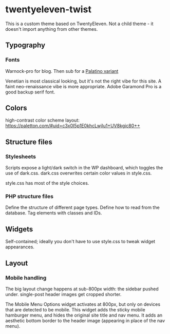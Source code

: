 # twentyeleven-twist

This is a custom theme based on TwentyEleven. Not a child theme - it doesn't import anything from other themes.

## Typography

### Fonts

Warnock-pro for blog. Then sub for a [Palatino variant](https://practicaltypography.com/palatino-alternatives.html#)

Venetian is most classical looking, but it's not the right vibe for this site. A faint neo-renaissance vibe is more appropriate.
Adobe Garamond Pro is a good backup serif font.

## Colors

high-contrast color scheme layout: https://paletton.com/#uid=c3x0I5p1E0khcLwjIu1+UV8kgjc80++

## Structure files

### Stylesheets

Scripts expose a light/dark switch in the WP dashboard, which toggles the use of dark.css. dark.css overwrites certain color values in style.css.

style.css has most of the style choices.

### PHP structure files

Define the structure of different page types. Define how to read from the database. Tag elements with classes and IDs.

## Widgets

Self-contained; ideally you don't have to use style.css to tweak widget appearances.

## Layout

### Mobile handling

The big layout change happens at sub-800px width: the sidebar pushed under. single-post header images get cropped shorter.

The Mobile Menu Options widget activates at 800px, but only on devices that are detected to be mobile. This widget adds the sticky mobile hamburger menu, and hides the original site title and nav menu. It adds an aesthetic bottom border to the header image (appearing in place of the nav menu). 